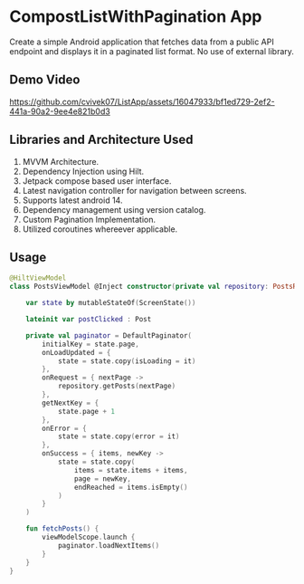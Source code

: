 # CompostListWithPagination App

Create a simple Android application that fetches data from a public API endpoint and displays it in a paginated list format. No use of external library. 

## Demo Video

https://github.com/cvivek07/ListApp/assets/16047933/bf1ed729-2ef2-441a-90a2-9ee4e821b0d3

## Libraries and Architecture Used

1. MVVM Architecture.
2. Dependency Injection using Hilt.
3. Jetpack compose based user interface.
4. Latest navigation controller for navigation between screens.
5. Supports latest android 14.
6. Dependency management using version catalog.
7. Custom Pagination Implementation.
8. Utilized coroutines whereever applicable.

## Usage

```kotlin
@HiltViewModel
class PostsViewModel @Inject constructor(private val repository: PostsRepository) : ViewModel() {

    var state by mutableStateOf(ScreenState())

    lateinit var postClicked : Post

    private val paginator = DefaultPaginator(
        initialKey = state.page,
        onLoadUpdated = {
            state = state.copy(isLoading = it)
        },
        onRequest = { nextPage ->
            repository.getPosts(nextPage)
        },
        getNextKey = {
            state.page + 1
        },
        onError = {
            state = state.copy(error = it)
        },
        onSuccess = { items, newKey ->
            state = state.copy(
                items = state.items + items,
                page = newKey,
                endReached = items.isEmpty()
            )
        }
    )

    fun fetchPosts() {
        viewModelScope.launch {
            paginator.loadNextItems()
        }
    }
}
```
